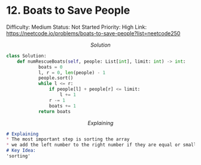 # 12. Boats to Save People

Difficulty: Medium
Status: Not Started
Priority: High
Link: https://neetcode.io/problems/boats-to-save-people?list=neetcode250

$$
Solution
$$

```python
class Solution:
    def numRescueBoats(self, people: List[int], limit: int) -> int:
            boats = 0
            l, r = 0, len(people) - 1
            people.sort()
            while l <= r:
                if people[l] + people[r] <= limit:
                    l += 1
                r -= 1
                boats += 1
            return boats
```

$$
Explaining
$$

```markdown
# Explaining
* The most important step is sorting the array
* we add the left number to the right number if they are equal or smaller than the limit we increment left and decrement right and add one boat, otherwise we decrement only right because the number in the right needs a complete boat but it self.
# Key Idea:
'sorting'
```